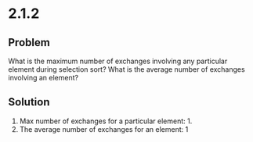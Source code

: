 # 2.1.2

## Problem

What is the maximum number of exchanges involving any particular element during selection sort? What is the average number of exchanges involving an element?

## Solution

1. Max number of exchanges for a particular element: 1.
2. The average number of exchanges for an element: 1
